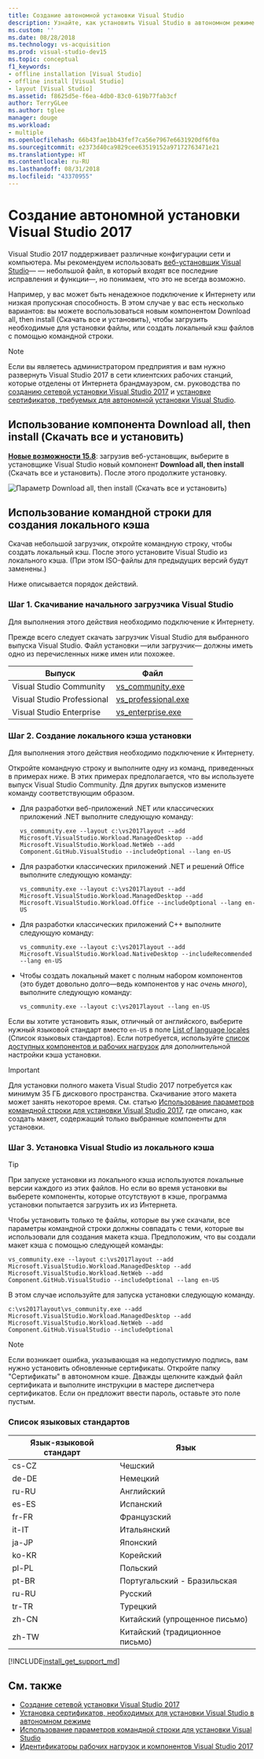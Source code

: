 ```yaml
---
title: Создание автономной установки Visual Studio
description: Узнайте, как установить Visual Studio в автономном режиме в случае ненадежного подключения к Интернету или низкой пропускной способности.
ms.custom: ''
ms.date: 08/28/2018
ms.technology: vs-acquisition
ms.prod: visual-studio-dev15
ms.topic: conceptual
f1_keywords:
- offline installation [Visual Studio]
- offline install [Visual Studio]
- layout [Visual Studio]
ms.assetid: f8625d5e-f6ea-4db0-83c0-619b77fab3cf
author: TerryGLee
ms.author: tglee
manager: douge
ms.workload:
- multiple
ms.openlocfilehash: 66b43fae1bb43fef7ca56e7967e6631920df6f0a
ms.sourcegitcommit: e2373d40ca9829cee63519152a97172763471e21
ms.translationtype: HT
ms.contentlocale: ru-RU
ms.lasthandoff: 08/31/2018
ms.locfileid: "43370955"
---
```

# <a name="create-an-offline-installation-of-visual-studio-2017"></a>Создание автономной установки Visual Studio 2017

Visual Studio 2017 поддерживает различные конфигурации сети и компьютера. Мы рекомендуем использовать [веб-установщик Visual Studio](https://visualstudio.microsoft.com/downloads/?utm_medium=microsoft&utm_source=docs.microsoft.com&utm_campaign=button+cta&utm_content=download+vs2017)&mdash; — небольшой файл, в который входят все последние исправления и функции&mdash;, но понимаем, что это не всегда возможно.

Например, у вас может быть ненадежное подключение к Интернету или низкая пропускная способность. В этом случае у вас есть несколько вариантов: вы можете воспользоваться новым компонентом Download all, then install (Скачать все и установить), чтобы загрузить необходимые для установки файлы, или создать локальный кэш файлов с помощью командной строки.

> [!NOTE]
> Если вы являетесь администратором предприятия и вам нужно развернуть Visual Studio 2017 в сети клиентских рабочих станций, которые отделены от Интернета брандмауэром, см. руководства по [созданию сетевой установки Visual Studio 2017](../install/create-a-network-installation-of-visual-studio.md) и [установке сертификатов, требуемых для автономной установки Visual Studio](../install/install-certificates-for-visual-studio-offline.md).

## <a name="use-the-download-all-then-install-feature"></a>Использование компонента Download all, then install (Скачать все и установить)

[**Новые возможности 15.8**](/visualstudio/releasenotes/vs2017-relnotes?context=visualstudio/default&view=vs-2017#install
): загрузив веб-установщик, выберите в установщике Visual Studio новый компонент **Download all, then install** (Скачать все и установить). После этого продолжите установку.

   ![Параметр Download all, then install (Скачать все и установить)](media/download-all-then-install.png)

## <a name="use-the-command-line-to-create-a-local-cache"></a>Использование командной строки для создания локального кэша

Скачав небольшой загрузчик, откройте командную строку, чтобы создать локальный кэш. После этого установите Visual Studio из локального кэша. (При этом ISO-файлы для предыдущих версий будут заменены.)

Ниже описывается порядок действий.

### <a name="step-1---download-the-visual-studio-bootstrapper"></a>Шаг 1. Скачивание начального загрузчика Visual Studio

Для выполнения этого действия необходимо подключение к Интернету.

Прежде всего следует скачать загрузчик Visual Studio для выбранного выпуска Visual Studio. Файл установки &mdash;или загрузчик&mdash; должны иметь одно из перечисленных ниже имен или похожее.

| Выпуск                    | Файл                                                                    |
|----------------------------|-------------------------------------------------------------------------|
| Visual Studio Community    | [vs_community.exe](https://aka.ms/vs/15/release/vs_community.exe)       |
| Visual Studio Professional | [vs_professional.exe](https://aka.ms/vs/15/release/vs_professional.exe) |
| Visual Studio Enterprise   | [vs_enterprise.exe](https://aka.ms/vs/15/release/vs_enterprise.exe)     |

### <a name="step-2---create-a-local-install-cache"></a>Шаг 2. Создание локального кэша установки

Для выполнения этого действия необходимо подключение к Интернету.

Откройте командную строку и выполните одну из команд, приведенных в примерах ниже. В этих примерах предполагается, что вы используете выпуск Visual Studio Community. Для других выпусков измените команду соответствующим образом.

- Для разработки веб-приложений .NET или классических приложений .NET выполните следующую команду:

   ```vs_community.exe --layout c:\vs2017layout --add Microsoft.VisualStudio.Workload.ManagedDesktop --add Microsoft.VisualStudio.Workload.NetWeb --add Component.GitHub.VisualStudio --includeOptional --lang en-US```

- Для разработки классических приложений .NET и решений Office выполните следующую команду:

   ```vs_community.exe --layout c:\vs2017layout --add Microsoft.VisualStudio.Workload.ManagedDesktop --add Microsoft.VisualStudio.Workload.Office --includeOptional --lang en-US```

- Для разработки классических приложений C++ выполните следующую команду:

   ```vs_community.exe --layout c:\vs2017layout --add Microsoft.VisualStudio.Workload.NativeDesktop --includeRecommended --lang en-US```

- Чтобы создать локальный макет с полным набором компонентов (это будет довольно долго&mdash;ведь компонентов у нас _очень много_), выполните следующую команду:

   ```vs_community.exe --layout c:\vs2017layout --lang en-US```

Если вы хотите установить язык, отличный от английского, выберите нужный языковой стандарт вместо `en-US` в поле [List of language locales](#list-of-language-locales) (Список языковых стандартов). Если потребуется, используйте [список доступных компонентов и рабочих нагрузок](workload-and-component-ids.md) для дополнительной настройки кэша установки.

> [!IMPORTANT]
> Для установки полного макета Visual Studio 2017 потребуется как минимум 35 ГБ дискового пространства. Скачивание этого макета может занять некоторое время. См. статью [Использование параметров командной строки для установки Visual Studio 2017](use-command-line-parameters-to-install-visual-studio.md), где описано, как создать макет, содержащий только выбранные компоненты для установки.

### <a name="step-3---install-visual-studio-from-the-local-cache"></a>Шаг 3. Установка Visual Studio из локального кэша

> [!TIP]
> При запуске установки из локального кэша используются локальные версии каждого из этих файлов. Но если во время установки вы выберете компоненты, которые отсутствуют в кэше, программа установки попытается загрузить их из Интернета.

Чтобы установить только те файлы, которые вы уже скачали, все параметры командной строки должны совпадать с теми, которые вы использовали для создания макета кэша. Предположим, что вы создали макет кэша с помощью следующей команды:

```vs_community.exe --layout c:\vs2017layout --add Microsoft.VisualStudio.Workload.ManagedDesktop --add Microsoft.VisualStudio.Workload.NetWeb --add Component.GitHub.VisualStudio --includeOptional --lang en-US```

В этом случае используйте для запуска установки следующую команду.

```c:\vs2017layout\vs_community.exe --add Microsoft.VisualStudio.Workload.ManagedDesktop --add Microsoft.VisualStudio.Workload.NetWeb --add Component.GitHub.VisualStudio --includeOptional```

> [!NOTE]
> Если возникает ошибка, указывающая на недопустимую подпись, вам нужно установить обновленные сертификаты. Откройте папку "Сертификаты" в автономном кэше. Дважды щелкните каждый файл сертификата и выполните инструкции в мастере диспетчера сертификатов. Если он предложит ввести пароль, оставьте это поле пустым.

### <a name="list-of-language-locales"></a>Список языковых стандартов

| **Язык-языковой стандарт** | **Язык** |
| ----------------------- | --------------- |
| cs-CZ | Чешский |
| de-DE | Немецкий |
| ru-RU | Английский |
| es-ES | Испанский |
| fr-FR | Французский |
| it-IT | Итальянский |
| ja-JP | Японский |
| ko-KR | Корейский |
| pl-PL | Польский |
| pt-BR | Португальский - Бразильская |
| ru-RU | Русский |
| tr-TR | Турецкий |
| zh-CN | Китайский (упрощенное письмо) |
| zh-TW | Китайский (традиционное письмо) |

[!INCLUDE[install_get_support_md](includes/install_get_support_md.md)]

## <a name="see-also"></a>См. также

- [Создание сетевой установки Visual Studio 2017](../install/create-a-network-installation-of-visual-studio.md)
- [Установка сертификатов, необходимых для установки Visual Studio в автономном режиме](../install/install-certificates-for-visual-studio-offline.md)
- [Использование параметров командной строки для установки Visual Studio](use-command-line-parameters-to-install-visual-studio.md)
- [Идентификаторы рабочих нагрузок и компонентов Visual Studio 2017](workload-and-component-ids.md)
